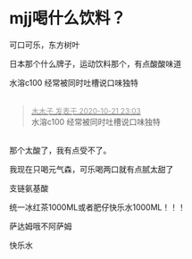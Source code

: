 # mjj喝什么饮料？


可口可乐，东方树叶

日本那个什么牌子，运动饮料那个，有点酸酸味道<img id="aimg_qBbkZ" onclick="zoom(this, this.src, 0, 0, 0)" class="zoom" src="https://cdn.jsdelivr.net/gh/hishis/forum-master/public/images/patch.gif" onmouseover="img_onmouseoverfunc(this)" onload="thumbImg(this)" border="0" alt="" />

水溶c100 经常被同时吐槽说口味独特<br />
<br />
<img id="aimg_mt1ZC" onclick="zoom(this, this.src, 0, 0, 0)" class="zoom" src="https://imgurl.mxdreamx.com/2020/10/20/TOIMG3555c1020074632N.png" onmouseover="img_onmouseoverfunc(this)" onload="thumbImg(this)" border="0" alt="" />

<div class="quote"><blockquote><font size="2"><a href="https://www.hostloc.com/forum.php?mod=redirect&amp;goto=findpost&amp;pid=9333784&amp;ptid=756955" target="_blank"><font color="#999999">木木子 发表于 2020-10-21 23:03</font></a></font><br />
水溶c100 经常被同时吐槽说口味独特</blockquote></div><br />
那个太酸了，我有点受不了。

我现在只喝元气森，可乐喝两口就有点腻太甜了

支链氨基酸

统一冰红茶1000ML或者肥仔快乐水1000ML！！！

萨达姆哦不阿萨姆<img src="static/image/smiley/default/lol.gif" smilieid="12" border="0" alt="" />

快乐水
